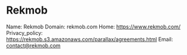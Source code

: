 
# Rekmob

Name: Rekmob
Domain: rekmob.com
Home: https://www.rekmob.com/
Privacy_policy: https://rekmob.s3.amazonaws.com/parallax/agreements.html
Email: contact@rekmob.com
